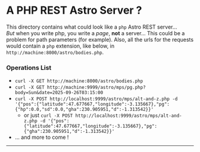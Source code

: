 # A PHP REST Astro Server ?
This directory contains what could look like a `php` Astro REST server...  
_But_ when you write php, you write a _page_, **not** a server... This could be a problem for path parameters (for example). Also, all the urls for the requests would contain a `php` extension, like below,
in `http://machine:8000/astro/bodies.php`.


### Operations List

- `curl -X GET http://machine:8000/astro/bodies.php`
- `curl -X GET http://machine:9999/astro/mps/pg.php?body=Sun&date=2025-09-26T03:15:00`
- `curl -X POST http://localhost:9999/astro/mps/alt-and-z.php -d '{"pos":{"latitude":47.677667,"longitude":-3.135667},"pg":{"hp":0.0,"sd":0.0,"gha":230.905951,"d":-1.313542}}'`
  - or just `curl -X POST http://localhost:9999/astro/mps/alt-and-z.php -d '{"pos":{"latitude":47.677667,"longitude":-3.135667},"pg":{"gha":230.905951,"d":-1.313542}}'`
- ... and more to come !


---